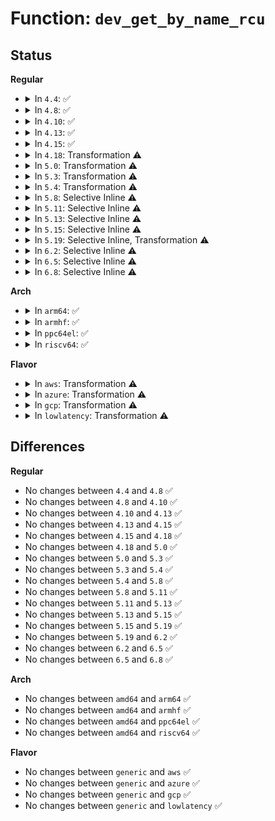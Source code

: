 # Function: <code>dev_get_by_name_rcu</code>

## Status
<b>Regular</b>
<ul>
<li>
<details>
<summary>In <code>4.4</code>: ✅</summary>

```c
struct net_device *dev_get_by_name_rcu(struct net *net, const char *name);
```

**Collision:** Unique Global

**Inline:** No

**Transformation:** False

**Instances:**

```
In net/core/dev.c (ffffffff81718ae0)
Location: net/core/dev.c:748
Inline: False
Direct callers:
  - net/core/sock.c:sock_setsockopt
  - net/core/dev.c:dev_get_by_name
  - net/core/dev_ioctl.c:dev_ioctl
  - net/packet/af_packet.c:packet_sendmsg_spkt
  - net/netlabel/netlabel_unlabeled.c:netlbl_unlhsh_add
  - net/netlabel/netlabel_unlabeled.c:netlbl_unlhsh_remove
```
**Symbols:**

```
ffffffff81718ae0-ffffffff81718b5a: dev_get_by_name_rcu (STB_GLOBAL)
```
</details>
</li>
<li>
<details>
<summary>In <code>4.8</code>: ✅</summary>

```c
struct net_device *dev_get_by_name_rcu(struct net *net, const char *name);
```

**Collision:** Unique Global

**Inline:** No

**Transformation:** False

**Instances:**

```
In net/core/dev.c (ffffffff81780a50)
Location: net/core/dev.c:752
Inline: False
Direct callers:
  - net/core/sock.c:sock_setsockopt
  - net/core/dev.c:dev_get_by_name
  - net/core/dev_ioctl.c:dev_ioctl
  - net/packet/af_packet.c:packet_sendmsg_spkt
  - net/netlabel/netlabel_unlabeled.c:netlbl_unlhsh_remove
  - net/netlabel/netlabel_unlabeled.c:netlbl_unlhsh_add
```
**Symbols:**

```
ffffffff81780a50-ffffffff81780ac8: dev_get_by_name_rcu (STB_GLOBAL)
```
</details>
</li>
<li>
<details>
<summary>In <code>4.10</code>: ✅</summary>

```c
struct net_device *dev_get_by_name_rcu(struct net *net, const char *name);
```

**Collision:** Unique Global

**Inline:** No

**Transformation:** False

**Instances:**

```
In net/core/dev.c (ffffffff817ae890)
Location: net/core/dev.c:751
Inline: False
Direct callers:
  - net/core/sock.c:sock_setsockopt
  - net/core/dev.c:dev_get_by_name
  - net/core/dev_ioctl.c:dev_ioctl
  - net/packet/af_packet.c:packet_sendmsg_spkt
  - net/netlabel/netlabel_unlabeled.c:netlbl_unlhsh_remove
  - net/netlabel/netlabel_unlabeled.c:netlbl_unlhsh_add
```
**Symbols:**

```
ffffffff817ae890-ffffffff817ae908: dev_get_by_name_rcu (STB_GLOBAL)
```
</details>
</li>
<li>
<details>
<summary>In <code>4.13</code>: ✅</summary>

```c
struct net_device *dev_get_by_name_rcu(struct net *net, const char *name);
```

**Collision:** Unique Global

**Inline:** No

**Transformation:** False

**Instances:**

```
In net/core/dev.c (ffffffff817cd1e0)
Location: net/core/dev.c:758
Inline: False
Direct callers:
  - net/core/sock.c:sock_setsockopt
  - net/core/dev.c:dev_get_by_name
  - net/core/dev_ioctl.c:dev_ioctl
  - net/packet/af_packet.c:packet_do_bind
  - net/packet/af_packet.c:packet_sendmsg_spkt
  - net/netlabel/netlabel_unlabeled.c:netlbl_unlhsh_remove
  - net/netlabel/netlabel_unlabeled.c:netlbl_unlhsh_add
```
**Symbols:**

```
ffffffff817cd1e0-ffffffff817cd276: dev_get_by_name_rcu (STB_GLOBAL)
```
</details>
</li>
<li>
<details>
<summary>In <code>4.15</code>: ✅</summary>

```c
struct net_device *dev_get_by_name_rcu(struct net *net, const char *name);
```

**Collision:** Unique Global

**Inline:** No

**Transformation:** False

**Instances:**

```
In net/core/dev.c (ffffffff81846b20)
Location: net/core/dev.c:761
Inline: False
Direct callers:
  - net/core/sock.c:sock_setsockopt
  - net/core/dev.c:dev_get_by_name
  - net/core/dev_ioctl.c:dev_ioctl
  - net/packet/af_packet.c:packet_do_bind
  - net/packet/af_packet.c:packet_sendmsg_spkt
  - net/netlabel/netlabel_unlabeled.c:netlbl_unlhsh_remove
  - net/netlabel/netlabel_unlabeled.c:netlbl_unlhsh_add
```
**Symbols:**

```
ffffffff81846b20-ffffffff81846bb6: dev_get_by_name_rcu (STB_GLOBAL)
```
</details>
</li>
<li>
<details>
<summary>In <code>4.18</code>: Transformation ⚠️</summary>

```c
struct net_device *dev_get_by_name_rcu(struct net *net, const char *name);
```

**Collision:** Unique Global

**Inline:** No

**Transformation:** True

**Instances:**

```
In net/core/dev.c (0)
Location: net/core/dev.c:761
Inline: False
Direct callers:
  - net/core/sock.c:sock_setsockopt
  - net/core/dev.c:dev_get_by_name
  - net/core/dev_ioctl.c:dev_ioctl
  - net/packet/af_packet.c:packet_do_bind
  - net/packet/af_packet.c:packet_sendmsg_spkt
  - net/netlabel/netlabel_unlabeled.c:netlbl_unlhsh_remove
  - net/netlabel/netlabel_unlabeled.c:netlbl_unlhsh_add
```
**Symbols:**

```
ffffffff81898f84-ffffffff81898f90: dev_get_by_name_rcu.cold.155 (STB_LOCAL)
ffffffff818901a0-ffffffff8189022e: dev_get_by_name_rcu (STB_GLOBAL)
```
</details>
</li>
<li>
<details>
<summary>In <code>5.0</code>: Transformation ⚠️</summary>

```c
struct net_device *dev_get_by_name_rcu(struct net *net, const char *name);
```

**Collision:** Unique Global

**Inline:** No

**Transformation:** True

**Instances:**

```
In net/core/dev.c (0)
Location: net/core/dev.c:763
Inline: False
Direct callers:
  - net/core/sock.c:sock_setsockopt
  - net/core/dev.c:dev_get_by_name
  - net/core/dev_ioctl.c:dev_ioctl
  - net/packet/af_packet.c:packet_do_bind
  - net/packet/af_packet.c:packet_sendmsg_spkt
  - net/netlabel/netlabel_unlabeled.c:netlbl_unlhsh_remove
  - net/netlabel/netlabel_unlabeled.c:netlbl_unlhsh_add
```
**Symbols:**

```
ffffffff818bb3d6-ffffffff818bb3e2: dev_get_by_name_rcu.cold.160 (STB_LOCAL)
ffffffff818b0430-ffffffff818b04be: dev_get_by_name_rcu (STB_GLOBAL)
```
</details>
</li>
<li>
<details>
<summary>In <code>5.3</code>: Transformation ⚠️</summary>

```c
struct net_device *dev_get_by_name_rcu(struct net *net, const char *name);
```

**Collision:** Unique Global

**Inline:** No

**Transformation:** True

**Instances:**

```
In net/core/dev.c (0)
Location: net/core/dev.c:759
Inline: False
Direct callers:
  - net/core/sock.c:sock_setsockopt
  - net/core/dev.c:dev_get_by_name
  - net/core/dev_ioctl.c:dev_ioctl
  - net/packet/af_packet.c:packet_do_bind
  - net/packet/af_packet.c:packet_sendmsg_spkt
  - net/netlabel/netlabel_unlabeled.c:netlbl_unlhsh_remove
  - net/netlabel/netlabel_unlabeled.c:netlbl_unlhsh_add
```
**Symbols:**

```
ffffffff819072bf-ffffffff819072cb: dev_get_by_name_rcu.cold (STB_LOCAL)
ffffffff818fd180-ffffffff818fd213: dev_get_by_name_rcu (STB_GLOBAL)
```
</details>
</li>
<li>
<details>
<summary>In <code>5.4</code>: Transformation ⚠️</summary>

```c
struct net_device *dev_get_by_name_rcu(struct net *net, const char *name);
```

**Collision:** Unique Global

**Inline:** No

**Transformation:** True

**Instances:**

```
In net/core/dev.c (0)
Location: net/core/dev.c:677
Inline: False
Direct callers:
  - net/core/sock.c:sock_setsockopt
  - net/core/dev.c:dev_get_by_name
  - net/core/dev_ioctl.c:dev_ioctl
  - net/packet/af_packet.c:packet_do_bind
  - net/packet/af_packet.c:packet_sendmsg_spkt
  - net/netlabel/netlabel_unlabeled.c:netlbl_unlhsh_remove
  - net/netlabel/netlabel_unlabeled.c:netlbl_unlhsh_add
```
**Symbols:**

```
ffffffff8193991f-ffffffff8193992b: dev_get_by_name_rcu.cold (STB_LOCAL)
ffffffff8192f790-ffffffff8192f823: dev_get_by_name_rcu (STB_GLOBAL)
```
</details>
</li>
<li>
<details>
<summary>In <code>5.8</code>: Selective Inline ⚠️</summary>

```c
struct net_device *dev_get_by_name_rcu(struct net *net, const char *name);
```

**Collision:** Unique Global

**Inline:** Selective

**Transformation:** False

**Instances:**

```
In net/core/dev.c (ffffffff81a02139)
Location: net/core/dev.c:879
Inline: True
Inline callers:
  - net/core/dev.c:dev_get_by_name
Direct callers:
  - net/core/sock.c:sock_setsockopt
  - net/core/dev_ioctl.c:dev_load
  - net/core/dev_ioctl.c:dev_ifsioc_locked
  - net/packet/af_packet.c:packet_do_bind
  - net/packet/af_packet.c:packet_sendmsg_spkt
  - net/netlabel/netlabel_unlabeled.c:netlbl_unlhsh_remove
  - net/netlabel/netlabel_unlabeled.c:netlbl_unlhsh_add
```
**Symbols:**

```
ffffffff81a02110-ffffffff81a02129: dev_get_by_name_rcu (STB_GLOBAL)
```
</details>
</li>
<li>
<details>
<summary>In <code>5.11</code>: Selective Inline ⚠️</summary>

```c
struct net_device *dev_get_by_name_rcu(struct net *net, const char *name);
```

**Collision:** Unique Global

**Inline:** Selective

**Transformation:** False

**Instances:**

```
In net/core/dev.c (ffffffff81a027d3)
Location: net/core/dev.c:882
Inline: True
Inline callers:
  - net/core/dev.c:dev_get_mac_address
  - net/core/dev.c:dev_get_by_name
Direct callers:
  - net/core/sock.c:sock_setsockopt
  - net/core/dev_ioctl.c:dev_ioctl
  - net/core/dev_ioctl.c:dev_load
  - net/packet/af_packet.c:packet_do_bind
  - net/packet/af_packet.c:packet_sendmsg_spkt
  - net/netlabel/netlabel_unlabeled.c:netlbl_unlhsh_remove
  - net/netlabel/netlabel_unlabeled.c:netlbl_unlhsh_add
```
**Symbols:**

```
ffffffff81a02750-ffffffff81a02769: dev_get_by_name_rcu (STB_GLOBAL)
```
</details>
</li>
<li>
<details>
<summary>In <code>5.13</code>: Selective Inline ⚠️</summary>

```c
struct net_device *dev_get_by_name_rcu(struct net *net, const char *name);
```

**Collision:** Unique Global

**Inline:** Selective

**Transformation:** False

**Instances:**

```
In net/core/dev.c (ffffffff819e9343)
Location: net/core/dev.c:930
Inline: True
Inline callers:
  - net/core/dev.c:dev_get_mac_address
  - net/core/dev.c:dev_get_by_name
Direct callers:
  - net/core/sock.c:sock_setsockopt
  - net/core/dev_ioctl.c:dev_ioctl
  - net/core/dev_ioctl.c:dev_load
  - net/packet/af_packet.c:packet_do_bind
  - net/packet/af_packet.c:packet_sendmsg_spkt
  - net/netlabel/netlabel_unlabeled.c:netlbl_unlhsh_remove
  - net/netlabel/netlabel_unlabeled.c:netlbl_unlhsh_add
```
**Symbols:**

```
ffffffff819e92c0-ffffffff819e92d9: dev_get_by_name_rcu (STB_GLOBAL)
```
</details>
</li>
<li>
<details>
<summary>In <code>5.15</code>: Selective Inline ⚠️</summary>

```c
struct net_device *dev_get_by_name_rcu(struct net *net, const char *name);
```

**Collision:** Unique Global

**Inline:** Selective

**Transformation:** False

**Instances:**

```
In net/core/dev.c (ffffffff81a9a173)
Location: net/core/dev.c:807
Inline: True
Inline callers:
  - net/core/dev.c:dev_get_mac_address
  - net/core/dev.c:dev_get_by_name
Direct callers:
  - net/core/sock.c:sock_setsockopt
  - net/core/dev_ioctl.c:dev_ioctl
  - net/core/dev_ioctl.c:dev_load
  - net/packet/af_packet.c:packet_do_bind
  - net/packet/af_packet.c:packet_sendmsg_spkt
  - net/netlabel/netlabel_unlabeled.c:netlbl_unlhsh_remove
  - net/netlabel/netlabel_unlabeled.c:netlbl_unlhsh_add
```
**Symbols:**

```
ffffffff81a9a0f0-ffffffff81a9a109: dev_get_by_name_rcu (STB_GLOBAL)
```
</details>
</li>
<li>
<details>
<summary>In <code>5.19</code>: Selective Inline, Transformation ⚠️</summary>

```c
struct net_device *dev_get_by_name_rcu(struct net *net, const char *name);
```

**Collision:** Unique Global

**Inline:** Selective

**Transformation:** True

**Instances:**

```
In net/core/dev.c (ffffffff81c0c1ca)
Location: net/core/dev.c:754
Inline: True
Inline callers:
  - net/core/dev.c:dev_get_mac_address
  - net/core/dev.c:dev_get_by_name
Direct callers:
  - net/core/sock.c:sock_setsockopt
  - net/core/dev_ioctl.c:dev_ioctl
  - net/core/dev_ioctl.c:dev_ioctl
  - net/core/dev_ioctl.c:dev_ioctl
  - net/core/dev_ioctl.c:dev_ioctl
  - net/packet/af_packet.c:packet_do_bind
  - net/packet/af_packet.c:packet_sendmsg_spkt
  - net/netlabel/netlabel_unlabeled.c:netlbl_unlhsh_remove
  - net/netlabel/netlabel_unlabeled.c:netlbl_unlhsh_add
```
**Symbols:**

```
ffffffff81f02891-ffffffff81f0289d: dev_get_by_name_rcu.cold (STB_LOCAL)
ffffffff81c14320-ffffffff81c143a2: dev_get_by_name_rcu (STB_GLOBAL)
```
</details>
</li>
<li>
<details>
<summary>In <code>6.2</code>: Selective Inline ⚠️</summary>

```c
struct net_device *dev_get_by_name_rcu(struct net *net, const char *name);
```

**Collision:** Unique Global

**Inline:** Selective

**Transformation:** False

**Instances:**

```
In net/core/dev.c (ffffffff81dc49da)
Location: net/core/dev.c:754
Inline: True
Inline callers:
  - net/core/dev.c:dev_get_mac_address
  - net/core/dev.c:dev_get_by_name
Direct callers:
  - net/core/sock.c:sk_setsockopt
  - net/core/dev_ioctl.c:dev_ioctl
  - net/core/dev_ioctl.c:dev_ioctl
  - net/core/dev_ioctl.c:dev_ioctl
  - net/core/dev_ioctl.c:dev_ioctl
  - net/packet/af_packet.c:packet_do_bind
  - net/packet/af_packet.c:packet_sendmsg_spkt
  - net/netlabel/netlabel_unlabeled.c:netlbl_unlhsh_remove
  - net/netlabel/netlabel_unlabeled.c:netlbl_unlhsh_add
```
**Symbols:**

```
ffffffff81dc4b60-ffffffff81dc4bea: dev_get_by_name_rcu (STB_GLOBAL)
```
</details>
</li>
<li>
<details>
<summary>In <code>6.5</code>: Selective Inline ⚠️</summary>

```c
struct net_device *dev_get_by_name_rcu(struct net *net, const char *name);
```

**Collision:** Unique Global

**Inline:** Selective

**Transformation:** False

**Instances:**

```
In net/core/dev.c (ffffffff81e361ba)
Location: net/core/dev.c:752
Inline: True
Inline callers:
  - net/core/dev.c:dev_get_mac_address
  - net/core/dev.c:netdev_get_by_name
Direct callers:
  - net/core/sock.c:sk_setsockopt
  - net/core/dev_ioctl.c:dev_ioctl
  - net/core/dev_ioctl.c:dev_ioctl
  - net/core/dev_ioctl.c:dev_ioctl
  - net/core/dev_ioctl.c:dev_ioctl
  - net/packet/af_packet.c:packet_do_bind
  - net/packet/af_packet.c:packet_sendmsg_spkt
  - net/netlabel/netlabel_unlabeled.c:netlbl_unlhsh_remove
  - net/netlabel/netlabel_unlabeled.c:netlbl_unlhsh_add
```
**Symbols:**

```
ffffffff81e34a80-ffffffff81e34b0a: dev_get_by_name_rcu (STB_GLOBAL)
```
</details>
</li>
<li>
<details>
<summary>In <code>6.8</code>: Selective Inline ⚠️</summary>

```c
struct net_device *dev_get_by_name_rcu(struct net *net, const char *name);
```

**Collision:** Unique Global

**Inline:** Selective

**Transformation:** False

**Instances:**

```
In net/core/dev.c (ffffffff81ef447a)
Location: net/core/dev.c:769
Inline: True
Inline callers:
  - net/core/dev.c:dev_get_mac_address
  - net/core/dev.c:netdev_get_by_name
Direct callers:
  - net/core/sock.c:sk_setsockopt
  - net/core/dev_ioctl.c:dev_ioctl
  - net/core/dev_ioctl.c:dev_ioctl
  - net/core/dev_ioctl.c:dev_ioctl
  - net/core/dev_ioctl.c:dev_ioctl
  - net/packet/af_packet.c:packet_do_bind
  - net/packet/af_packet.c:packet_sendmsg_spkt
  - net/netlabel/netlabel_unlabeled.c:netlbl_unlhsh_remove
  - net/netlabel/netlabel_unlabeled.c:netlbl_unlhsh_add
```
**Symbols:**

```
ffffffff81ef2150-ffffffff81ef21da: dev_get_by_name_rcu (STB_GLOBAL)
```
</details>
</li>
</ul>
<b>Arch</b>
<ul>
<li>
<details>
<summary>In <code>arm64</code>: ✅</summary>

```c
struct net_device *dev_get_by_name_rcu(struct net *net, const char *name);
```

**Collision:** Unique Global

**Inline:** No

**Transformation:** False

**Instances:**

```
In net/core/dev.c (ffff800010bca288)
Location: net/core/dev.c:677
Inline: False
Direct callers:
  - net/core/sock.c:sock_setsockopt
  - net/core/dev.c:dev_get_by_name
  - net/core/dev_ioctl.c:dev_ioctl
  - net/packet/af_packet.c:packet_do_bind
  - net/packet/af_packet.c:packet_sendmsg_spkt
  - net/netlabel/netlabel_unlabeled.c:netlbl_unlhsh_remove
  - net/netlabel/netlabel_unlabeled.c:netlbl_unlhsh_add
```
**Symbols:**

```
ffff800010bca288-ffff800010bca344: dev_get_by_name_rcu (STB_GLOBAL)
```
</details>
</li>
<li>
<details>
<summary>In <code>armhf</code>: ✅</summary>

```c
struct net_device *dev_get_by_name_rcu(struct net *net, const char *name);
```

**Collision:** Unique Global

**Inline:** No

**Transformation:** False

**Instances:**

```
In net/core/dev.c (c0ce82e4)
Location: net/core/dev.c:677
Inline: False
Direct callers:
  - net/core/sock.c:sock_setsockopt
  - net/core/dev.c:dev_get_by_name
  - net/core/dev_ioctl.c:dev_ioctl
  - net/packet/af_packet.c:packet_do_bind
  - net/packet/af_packet.c:packet_sendmsg_spkt
  - net/netlabel/netlabel_unlabeled.c:netlbl_unlhsh_remove
  - net/netlabel/netlabel_unlabeled.c:netlbl_unlhsh_add
```
**Symbols:**

```
c0ce82e4-c0ce8394: dev_get_by_name_rcu (STB_GLOBAL)
```
</details>
</li>
<li>
<details>
<summary>In <code>ppc64el</code>: ✅</summary>

```c
struct net_device *dev_get_by_name_rcu(struct net *net, const char *name);
```

**Collision:** Unique Global

**Inline:** No

**Transformation:** False

**Instances:**

```
In net/core/dev.c (c000000000ca95d0)
Location: net/core/dev.c:677
Inline: False
Direct callers:
  - net/core/sock.c:sock_setsockopt
  - net/core/dev.c:dev_get_by_name
  - net/core/dev_ioctl.c:dev_ioctl
  - net/packet/af_packet.c:packet_do_bind
  - net/packet/af_packet.c:packet_sendmsg_spkt
  - net/netlabel/netlabel_unlabeled.c:netlbl_unlhsh_remove
  - net/netlabel/netlabel_unlabeled.c:netlbl_unlhsh_add
```
**Symbols:**

```
c000000000ca95d0-c000000000ca9790: dev_get_by_name_rcu (STB_GLOBAL)
```
</details>
</li>
<li>
<details>
<summary>In <code>riscv64</code>: ✅</summary>

```c
struct net_device *dev_get_by_name_rcu(struct net *net, const char *name);
```

**Collision:** Unique Global

**Inline:** No

**Transformation:** False

**Instances:**

```
In net/core/dev.c (ffffffe0007570e0)
Location: net/core/dev.c:677
Inline: False
Direct callers:
  - net/core/sock.c:sock_setsockopt
  - net/core/dev.c:dev_get_by_name
  - net/core/dev_ioctl.c:dev_ioctl
  - net/packet/af_packet.c:packet_do_bind
  - net/packet/af_packet.c:packet_sendmsg_spkt
  - net/netlabel/netlabel_unlabeled.c:netlbl_unlhsh_remove
  - net/netlabel/netlabel_unlabeled.c:netlbl_unlhsh_add
```
**Symbols:**

```
ffffffe0007570e0-ffffffe00075715e: dev_get_by_name_rcu (STB_GLOBAL)
```
</details>
</li>
</ul>
<b>Flavor</b>
<ul>
<li>
<details>
<summary>In <code>aws</code>: Transformation ⚠️</summary>

```c
struct net_device *dev_get_by_name_rcu(struct net *net, const char *name);
```

**Collision:** Unique Global

**Inline:** No

**Transformation:** True

**Instances:**

```
In net/core/dev.c (0)
Location: net/core/dev.c:677
Inline: False
Direct callers:
  - net/core/sock.c:sock_setsockopt
  - net/core/dev.c:dev_get_by_name
  - net/core/dev_ioctl.c:dev_ioctl
  - net/packet/af_packet.c:packet_do_bind
  - net/packet/af_packet.c:packet_sendmsg_spkt
  - net/netlabel/netlabel_unlabeled.c:netlbl_unlhsh_remove
  - net/netlabel/netlabel_unlabeled.c:netlbl_unlhsh_add
```
**Symbols:**

```
ffffffff818d98ef-ffffffff818d98fb: dev_get_by_name_rcu.cold (STB_LOCAL)
ffffffff818cf790-ffffffff818cf823: dev_get_by_name_rcu (STB_GLOBAL)
```
</details>
</li>
<li>
<details>
<summary>In <code>azure</code>: Transformation ⚠️</summary>

```c
struct net_device *dev_get_by_name_rcu(struct net *net, const char *name);
```

**Collision:** Unique Global

**Inline:** No

**Transformation:** True

**Instances:**

```
In net/core/dev.c (0)
Location: net/core/dev.c:677
Inline: False
Direct callers:
  - net/core/sock.c:sock_setsockopt
  - net/core/dev.c:dev_get_by_name
  - net/core/dev_ioctl.c:dev_ioctl
  - net/packet/af_packet.c:packet_do_bind
  - net/packet/af_packet.c:packet_sendmsg_spkt
  - net/netlabel/netlabel_unlabeled.c:netlbl_unlhsh_remove
  - net/netlabel/netlabel_unlabeled.c:netlbl_unlhsh_add
```
**Symbols:**

```
ffffffff8189372f-ffffffff8189373b: dev_get_by_name_rcu.cold (STB_LOCAL)
ffffffff818898b0-ffffffff81889943: dev_get_by_name_rcu (STB_GLOBAL)
```
</details>
</li>
<li>
<details>
<summary>In <code>gcp</code>: Transformation ⚠️</summary>

```c
struct net_device *dev_get_by_name_rcu(struct net *net, const char *name);
```

**Collision:** Unique Global

**Inline:** No

**Transformation:** True

**Instances:**

```
In net/core/dev.c (0)
Location: net/core/dev.c:677
Inline: False
Direct callers:
  - net/core/sock.c:sock_setsockopt
  - net/core/dev.c:dev_get_by_name
  - net/core/dev_ioctl.c:dev_ioctl
  - net/packet/af_packet.c:packet_do_bind
  - net/packet/af_packet.c:packet_sendmsg_spkt
  - net/netlabel/netlabel_unlabeled.c:netlbl_unlhsh_remove
  - net/netlabel/netlabel_unlabeled.c:netlbl_unlhsh_add
```
**Symbols:**

```
ffffffff8192a91f-ffffffff8192a92b: dev_get_by_name_rcu.cold (STB_LOCAL)
ffffffff81920790-ffffffff81920823: dev_get_by_name_rcu (STB_GLOBAL)
```
</details>
</li>
<li>
<details>
<summary>In <code>lowlatency</code>: Transformation ⚠️</summary>

```c
struct net_device *dev_get_by_name_rcu(struct net *net, const char *name);
```

**Collision:** Unique Global

**Inline:** No

**Transformation:** True

**Instances:**

```
In net/core/dev.c (0)
Location: net/core/dev.c:677
Inline: False
Direct callers:
  - net/core/sock.c:sock_setsockopt
  - net/core/dev.c:dev_get_by_name
  - net/core/dev_ioctl.c:dev_ioctl
  - net/core/dev_ioctl.c:dev_ioctl
  - net/core/dev_ioctl.c:dev_ioctl
  - net/packet/af_packet.c:packet_do_bind
  - net/packet/af_packet.c:packet_sendmsg_spkt
  - net/netlabel/netlabel_unlabeled.c:netlbl_unlhsh_remove
  - net/netlabel/netlabel_unlabeled.c:netlbl_unlhsh_add
```
**Symbols:**

```
ffffffff8194c069-ffffffff8194c075: dev_get_by_name_rcu.cold (STB_LOCAL)
ffffffff819424f0-ffffffff81942583: dev_get_by_name_rcu (STB_GLOBAL)
```
</details>
</li>
</ul>

## Differences
<b>Regular</b>
<ul>
<li>
No changes between <code>4.4</code> and <code>4.8</code> ✅
</li>
<li>
No changes between <code>4.8</code> and <code>4.10</code> ✅
</li>
<li>
No changes between <code>4.10</code> and <code>4.13</code> ✅
</li>
<li>
No changes between <code>4.13</code> and <code>4.15</code> ✅
</li>
<li>
No changes between <code>4.15</code> and <code>4.18</code> ✅
</li>
<li>
No changes between <code>4.18</code> and <code>5.0</code> ✅
</li>
<li>
No changes between <code>5.0</code> and <code>5.3</code> ✅
</li>
<li>
No changes between <code>5.3</code> and <code>5.4</code> ✅
</li>
<li>
No changes between <code>5.4</code> and <code>5.8</code> ✅
</li>
<li>
No changes between <code>5.8</code> and <code>5.11</code> ✅
</li>
<li>
No changes between <code>5.11</code> and <code>5.13</code> ✅
</li>
<li>
No changes between <code>5.13</code> and <code>5.15</code> ✅
</li>
<li>
No changes between <code>5.15</code> and <code>5.19</code> ✅
</li>
<li>
No changes between <code>5.19</code> and <code>6.2</code> ✅
</li>
<li>
No changes between <code>6.2</code> and <code>6.5</code> ✅
</li>
<li>
No changes between <code>6.5</code> and <code>6.8</code> ✅
</li>
</ul>
<b>Arch</b>
<ul>
<li>
No changes between <code>amd64</code> and <code>arm64</code> ✅
</li>
<li>
No changes between <code>amd64</code> and <code>armhf</code> ✅
</li>
<li>
No changes between <code>amd64</code> and <code>ppc64el</code> ✅
</li>
<li>
No changes between <code>amd64</code> and <code>riscv64</code> ✅
</li>
</ul>
<b>Flavor</b>
<ul>
<li>
No changes between <code>generic</code> and <code>aws</code> ✅
</li>
<li>
No changes between <code>generic</code> and <code>azure</code> ✅
</li>
<li>
No changes between <code>generic</code> and <code>gcp</code> ✅
</li>
<li>
No changes between <code>generic</code> and <code>lowlatency</code> ✅
</li>
</ul>
